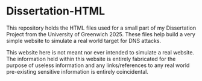 # Dissertation-HTML
This repository holds the HTML files used for a small part of my Dissertation Project from the University of Greenwich 2025. These files help build a very simple website to simulate a real world target for DNS attacks.

This website here is not meant nor ever intended to simulate a real website. The information held within this website is entirely fabricated for the purpose of useless information and any links/references to any real world pre-existing sensitive information is entirely coincidental.

